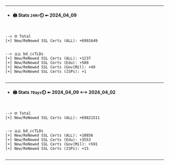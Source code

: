 

---
- #### 🖨️ **Stats** `24Hr`⏲️ ➼ 2024_04_09
```console


--> 🌐 Total
[+] New/ReNewed SSL Certs (ALL): +6991649


--> 🇧🇩 bd_ccTLDs
[+] New/ReNewed SSL Certs (ALL): +1237
[+] New/ReNewed SSL Certs (Edu): +589
[+] New/ReNewed SSL Certs (Gov|Mil): +49
[+] New/ReNewed SSL Certs (ISPs): +1


```

---
- #### 🖨️ **Stats** `7Days`⏲️ ➼ 2024_04_09 <--> 2024_04_02
```console


--> 🌐 Total
[+] New/ReNewed SSL Certs (ALL): +69821511


--> 🇧🇩 bd_ccTLDs
[+] New/ReNewed SSL Certs (ALL): +10856
[+] New/ReNewed SSL Certs (Edu): +3553
[+] New/ReNewed SSL Certs (Gov|Mil): +591
[+] New/ReNewed SSL Certs (ISPs): +15


```

---

